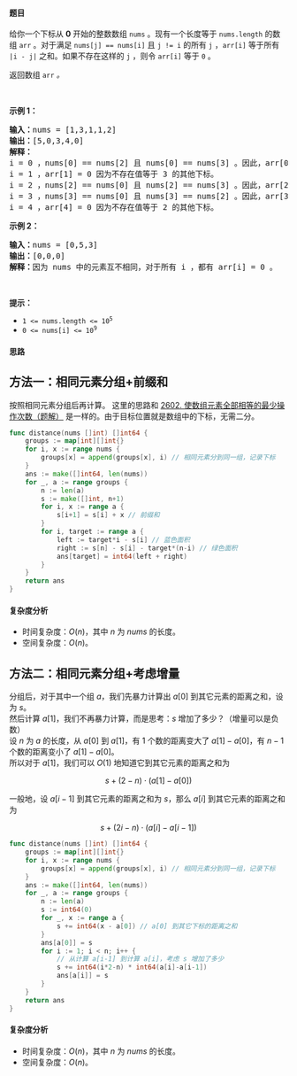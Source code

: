 #### 题目  

<p>给你一个下标从 <strong>0</strong> 开始的整数数组 <code>nums</code> 。现有一个长度等于 <code>nums.length</code> 的数组 <code>arr</code> 。对于满足 <code>nums[j] == nums[i]</code> 且 <code>j != i</code> 的所有 <code>j</code> ，<code>arr[i]</code> 等于所有 <code>|i - j|</code> 之和。如果不存在这样的 <code>j</code> ，则令 <code>arr[i]</code> 等于 <code>0</code> 。</p>

<p>返回数组<em> </em><code>arr</code><em> 。</em></p>

<p> </p>

<p><strong>示例 1：</strong></p>

<pre><strong>输入：</strong>nums = [1,3,1,1,2]
<strong>输出：</strong>[5,0,3,4,0]
<strong>解释：</strong>
i = 0 ，nums[0] == nums[2] 且 nums[0] == nums[3] 。因此，arr[0] = |0 - 2| + |0 - 3| = 5 。 
i = 1 ，arr[1] = 0 因为不存在值等于 3 的其他下标。
i = 2 ，nums[2] == nums[0] 且 nums[2] == nums[3] 。因此，arr[2] = |2 - 0| + |2 - 3| = 3 。
i = 3 ，nums[3] == nums[0] 且 nums[3] == nums[2] 。因此，arr[3] = |3 - 0| + |3 - 2| = 4 。 
i = 4 ，arr[4] = 0 因为不存在值等于 2 的其他下标。
</pre>

<p><strong>示例 2：</strong></p>

<pre><strong>输入：</strong>nums = [0,5,3]
<strong>输出：</strong>[0,0,0]
<strong>解释：</strong>因为 nums 中的元素互不相同，对于所有 i ，都有 arr[i] = 0 。
</pre>

<p> </p>

<p><strong>提示：</strong></p>

<ul>
	<li><code>1 &lt;= nums.length &lt;= 10<sup>5</sup></code></li>
	<li><code>0 &lt;= nums[i] &lt;= 10<sup>9</sup></code></li>
</ul>
 
#### 思路  

## 方法一：相同元素分组+前缀和

按照相同元素分组后再计算。
这里的思路和 [2602. 使数组元素全部相等的最少操作次数（题解）](https://leetcode.cn/problems/minimum-operations-to-make-all-array-elements-equal/solution/yi-tu-miao-dong-pai-xu-qian-zhui-he-er-f-nf55/)
是一样的。由于目标位置就是数组中的下标，无需二分。

```go 
func distance(nums []int) []int64 {
	groups := map[int][]int{}
	for i, x := range nums {
		groups[x] = append(groups[x], i) // 相同元素分到同一组，记录下标
	}
	ans := make([]int64, len(nums))
	for _, a := range groups {
		n := len(a)
		s := make([]int, n+1)
		for i, x := range a {
			s[i+1] = s[i] + x // 前缀和
		}
		for i, target := range a {
			left := target*i - s[i] // 蓝色面积
			right := s[n] - s[i] - target*(n-i) // 绿色面积
			ans[target] = int64(left + right)
		}
	}
	return ans
}
```

#### 复杂度分析  

- 时间复杂度：$O(n)$，其中 $n$ 为 $\textit{nums}$ 的长度。
- 空间复杂度：$O(n)$。

## 方法二：相同元素分组+考虑增量

分组后，对于其中一个组 $a$，我们先暴力计算出 $a[0]$ 到其它元素的距离之和，设为 $s$。  
然后计算 $a[1]$，我们不再暴力计算，而是思考：$s$ 增加了多少？（增量可以是负数）  
设 $n$ 为 $a$ 的长度，从 $a[0]$ 到 $a[1]$，有 $1$ 个数的距离变大了 $a[1]-a[0]$，有 $n-1$ 个数的距离变小了 $a[1]-a[0]$。  
所以对于 $a[1]$，我们可以 $O(1)$ 地知道它到其它元素的距离之和为

$$
s + (2-n) \cdot (a[1]-a[0])
$$

一般地，设 $a[i-1]$ 到其它元素的距离之和为 $s$，那么 $a[i]$ 到其它元素的距离之和为

$$
s + (2i-n) \cdot (a[i]-a[i-1])
$$

```go  
func distance(nums []int) []int64 {
	groups := map[int][]int{}
	for i, x := range nums {
		groups[x] = append(groups[x], i) // 相同元素分到同一组，记录下标
	}
	ans := make([]int64, len(nums))
	for _, a := range groups {
		n := len(a)
		s := int64(0)
		for _, x := range a {
			s += int64(x - a[0]) // a[0] 到其它下标的距离之和
		}
		ans[a[0]] = s
		for i := 1; i < n; i++ {
			// 从计算 a[i-1] 到计算 a[i]，考虑 s 增加了多少
			s += int64(i*2-n) * int64(a[i]-a[i-1])
			ans[a[i]] = s
		}
	}
	return ans
}
```

#### 复杂度分析

- 时间复杂度：$O(n)$，其中 $n$ 为 $\textit{nums}$ 的长度。
- 空间复杂度：$O(n)$。